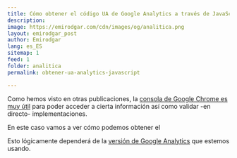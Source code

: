 ```yaml
---
title: Cómo obtener el código UA de Google Analytics a través de JavaScript
description: 
image: https://emirodgar.com/cdn/images/og/analitica.png
layout: emirodgar_post
author: Emirodgar
lang: es_ES
sitemap: 1
feed: 1
folder: analitica
permalink: obtener-ua-analytics-javascript

--- 
```


Como hemos visto en otras publicaciones, la [consola de Google Chrome es muy útil](https://emirodgar.com/consola-devtools-chrome) para poder acceder a cierta información así como validar -en directo- implementaciones.

En este caso vamos a ver cómo podemos obtener el 

Esto lógicamente dependerá de la [versión de Google Analytics](https://emirodgar.com/versiones-google-analytics) que estemos usando.
<!--stackedit_data:
eyJoaXN0b3J5IjpbMTA0Nzg2NDU1NF19
-->
